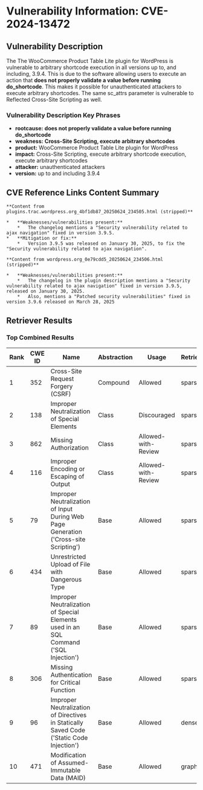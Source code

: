 # Vulnerability Information: CVE-2024-13472

## Vulnerability Description
The The WooCommerce Product Table Lite plugin for WordPress is vulnerable to arbitrary shortcode execution in all versions up to, and including, 3.9.4. This is due to the software allowing users to execute an action that **does not properly validate a value before running do_shortcode**. This makes it possible for unauthenticated attackers to execute arbitrary shortcodes. The same sc_attrs parameter is vulnerable to Reflected Cross-Site Scripting as well.

### Vulnerability Description Key Phrases
- **rootcause:** **does not properly validate a value before running do_shortcode**
- **weakness:** **Cross-Site Scripting, execute arbitrary shortcodes**
- **product:** WooCommerce Product Table Lite plugin for WordPress
- **impact:** Cross-Site Scripting, execute arbitrary shortcode execution, execute arbitrary shortcodes
- **attacker:** unauthenticated attackers
- **version:** up to and including 3.9.4

## CVE Reference Links Content Summary
```text
**Content from plugins.trac.wordpress.org_4bf1db87_20250624_234505.html (stripped)**

*   **Weaknesses/vulnerabilities present:**
    *   The changelog mentions a "Security vulnerability related to ajax navigation" fixed in version 3.9.5.
*   **Mitigation or fix:**
    *   Version 3.9.5 was released on January 30, 2025, to fix the "Security vulnerability related to ajax navigation".

**Content from wordpress.org_0e79cdd5_20250624_234506.html (stripped)**

*   **Weaknesses/vulnerabilities present:**
    *   The changelog in the plugin description mentions a "Security vulnerability related to ajax navigation" fixed in version 3.9.5, released on January 30, 2025.
    *   Also, mentions a "Patched security vulnerabilities" fixed in version 3.9.6 released on March 28, 2025
```

## Retriever Results

### Top Combined Results

| Rank | CWE ID | Name | Abstraction | Usage  | Retrievers | Individual Scores |
|------|--------|------|-------------|-------|------------|-------------------|
| 1 | 352 | Cross-Site Request Forgery (CSRF) | Compound | Allowed | sparse | 0.559 |
| 2 | 138 | Improper Neutralization of Special Elements | Class | Discouraged | sparse | 0.510 |
| 3 | 862 | Missing Authorization | Class | Allowed-with-Review | sparse | 0.507 |
| 4 | 116 | Improper Encoding or Escaping of Output | Class | Allowed-with-Review | sparse | 0.506 |
| 5 | 79 | Improper Neutralization of Input During Web Page Generation ('Cross-site Scripting') | Base | Allowed | sparse | 0.490 |
| 6 | 434 | Unrestricted Upload of File with Dangerous Type | Base | Allowed | sparse | 0.481 |
| 7 | 89 | Improper Neutralization of Special Elements used in an SQL Command ('SQL Injection') | Base | Allowed | sparse | 0.478 |
| 8 | 306 | Missing Authentication for Critical Function | Base | Allowed | sparse | 0.469 |
| 9 | 96 | Improper Neutralization of Directives in Statically Saved Code ('Static Code Injection') | Base | Allowed | dense | 0.546 |
| 10 | 471 | Modification of Assumed-Immutable Data (MAID) | Base | Allowed | graph | 0.002 |

